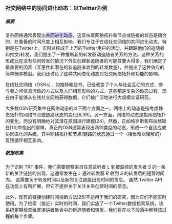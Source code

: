 ### 社交网络中的协同进化动态：以Twitter为例

##### 摘要

复杂网络通常表现出<span style="background:rgba(184, 164, 255, 0.55)">共同进化动态</span>，这意味着网络拓扑和节点或链接的状态是耦合的，在重叠的时间尺度上相互影响。我们专注于在线社交网络的共同进化动态，特别是在Twitter上。实时监控成千上万的Twitter用户的活动，并跟踪他们的追随者和推文/转发，我们提出了一种推断新的转发驱动追随者关系的方法。这种关系的形成比在没有任何转发的情况下外生创建新追随者的可能性要大得多。我们确定了最重要的因素（互惠性和潜在的新追随者收到的转发数量），并提出了这种效应的简单概率模型。我们还讨论了这种共同进化动态对社交网络拓扑和功能的影响。

在线社交网络（OSNs），如推特和脸书，已经改变了个人与社会互动的方式、参与者之间信息流动的方式以及人们相互影响的方式。这些都是复杂的动态过程，现在由于能够从在线社交网络获得数据，它们被广泛地进行大规模实证研究。 

大多数OSN研究集中在网络动态的以下两个方面之一。网络上的动态是指考虑静态拓扑的网络节点或链路状态的变化[6,39]。另一方面，网络的动态是指网络拓扑的变化，而没有明确地对其潜在原因进行建模[24]。然而，正如格罗斯和布拉修斯在[13]中指出的那样，真正的OSN通常表现出两种类型的动态，形成一个自适应或协同进化的系统，其中网络拓扑和节点/链路的状态通过一个（相当难以理解的）反馈循环相互影响。



##### 数据收集
为了识别 TRF 事件，我们需要观察来自任意监听者 $L$ 到被监控的发言者 $S$ 的一条新的关注链接的出现，这通常发生在 $L$ 通过转发器 $R$ 收到 $S$ 的转发后的短暂时间内。 这需要关于转发时间以及新的关注链接出现时间的信息。 虽然 Twitter API 在功能上有所扩展，但它不提供关于关注关系创建时间的信息。

此外，现有的链接创建时间推断方法[26]不适用于我们的研究，因为它们不能实时使用。为了检索（接近）实时的时间，我们实施了一个Twitter数据检索系统，该系统定期检查给定演讲者集合中的新追随者和转发。我们将在以下段落中解释该过程的每个步骤。